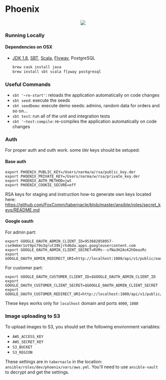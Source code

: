 # Phoenix

<p align="center">
  <img src="http://images2.alphacoders.com/451/451370.jpg">
</p>

### Running Locally

#### Dependencies on OSX

- [JDK 1.8](http://www.oracle.com/technetwork/java/javase/downloads/jdk8-downloads-2133151.html), [SBT](http://www.scala-sbt.org/), [Scala](http://www.scala-lang.org/), [Flyway](http://flywaydb.org/getstarted/), PostgreSQL

    ```bash
    brew cask install java
    brew install sbt scala flyway postgresql
    ```

### Useful Commands

- `sbt '~re-start'`: reloads the application automatically on code changes
- `sbt seed`: execute the seeds
- `sbt seedDemo`: execute demo seeds: admins, random data for orders and so on... 
- `sbt test`: run all of the unit and integration tests
- `sbt '~test:compile`: re-compiles the application automatically on code changes

### Auth

For proper auth and outh work. some `ENV` keys should be setuped:

#### Base auth

```
export PHOENIX_PUBLIC_KEY=/Users/narma/w/rsa/public_key.der
export PHOENIX_PRIVATE_KEY=/Users/narma/w/rsa/private_key.der
export PHOENIX_AUTH_METHOD=jwt
export PHOENIX_COOKIE_SECURE=off
```

RSA keys for staging and instruction how-to generate own keys located here:
https://github.com/FoxComm/tabernacle/blob/master/ansible/roles/secret_keys/README.md

#### Google oauth

For admin part:
```
export GOOGLE_OAUTH_ADMIN_CLIENT_ID=953682058057-cse9mkmr1ot9ps79o3qrut39kjrhd6da.apps.googleusercontent.com
export GOOGLE_OAUTH_ADMIN_CLIENT_SECRET=RVMs--sfNa3H2AcK2hDeazRc
export GOOGLE_OAUTH_ADMIN_REDIRECT_URI=http://localhost:1080/api/v1/public/oauth2callback/google/admin
```

For customer part:
```
export GOOGLE_OAUTH_CUSTOMER_CLIENT_ID=$GOOGLE_OAUTH_ADMIN_CLIENT_ID
export GOOGLE_OAUTH_CUSTOMER_CLIENT_SECRET=$GOOGLE_OAUTH_ADMIN_CLIENT_SECRET
export GOOGLE_OAUTH_CUSTOMER_REDIRECT_URI=http://localhost:1080/api/v1/public/oauth2callback/google/customer
```

These keys works only for `localhost` domain and ports `4000`, `1080`

### Image uploading to S3

To upload images to S3, you should set the following environment variables:

- `AWS_ACCESS_KEY`
- `AWS_SECRET_KEY`
- `S3_BUCKET`
- `S3_REGION`

These settings are in `tabernacle` in the location: `ansible/roles/dev/phoenix/vars/aws.yml`. You'll need to use `ansible-vault` to decrypt and get the settings.
